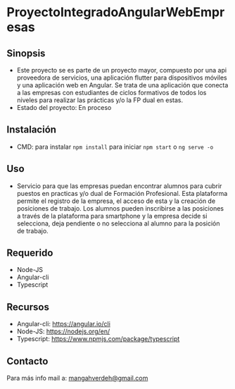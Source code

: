 # ProyectoIntegradoAngularWebEmpresas


## Sinopsis

* Este proyecto se es parte de un proyecto mayor, compuesto por una api proveedora de servicios, una aplicación flutter para dispositivos móviles y una aplicación web en Angular. Se trata de una aplicación que conecta a las empresas con estudiantes de ciclos formativos de todos los niveles para realizar las prácticas y/o la FP dual en estas.
* Estado del proyecto: En proceso

## Instalación
* CMD: para instalar `npm install` para iniciar `npm start` o `ng serve -o` 
## Uso
* Servicio para que las empresas puedan encontrar alumnos para cubrir puestos en practicas y/o dual de Formación Profesional. Esta plataforma permite el registro de la empresa, el acceso de esta y la creación de posiciones de trabajo. Los alumnos pueden inscribirse a las posiciones a través de la plataforma para smartphone y la empresa decide si selecciona, deja pendiente o no selecciona al alumno para la posición de trabajo. 
## Requerido
* Node-JS
* Angular-cli
* Typescript
## Recursos
  * Angular-cli: https://angular.io/cli
  * Node-JS: https://nodejs.org/en/
  * Typescript: https://www.npmjs.com/package/typescript
## Contacto

Para más info mail a: mangahverdeh@gmail.com
